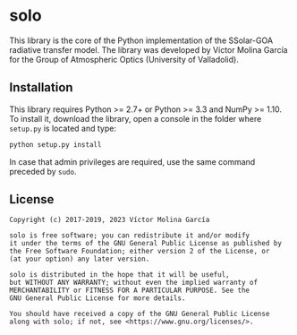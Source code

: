 # solo

This library is the core of the Python implementation of the SSolar-GOA
radiative transfer model. The library was developed by Víctor Molina
García for the Group of Atmospheric Optics (University of Valladolid).

## Installation

This library requires Python >= 2.7+ or Python >= 3.3 and NumPy >= 1.10.
To install it, download the library, open a console in the folder where
``setup.py`` is located and type:

```sh
python setup.py install
```

In case that admin privileges are required, use the same command
preceded by ``sudo``.

## License

```
Copyright (c) 2017-2019, 2023 Víctor Molina García

solo is free software; you can redistribute it and/or modify
it under the terms of the GNU General Public License as published by
the Free Software Foundation; either version 2 of the License, or
(at your option) any later version.

solo is distributed in the hope that it will be useful,
but WITHOUT ANY WARRANTY; without even the implied warranty of
MERCHANTABILITY or FITNESS FOR A PARTICULAR PURPOSE. See the
GNU General Public License for more details.

You should have received a copy of the GNU General Public License
along with solo; if not, see <https://www.gnu.org/licenses/>.
```
